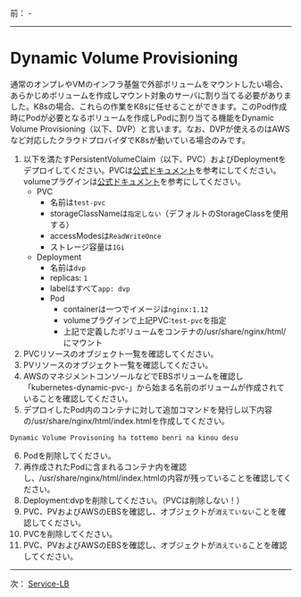 前： -

---

# Dynamic Volume Provisioning
通常のオンプレやVMのインフラ基盤で外部ボリュームをマウントしたい場合、あらかじめボリュームを作成しマウント対象のサーバに割り当てる必要がありました。K8sの場合、これらの作業をK8sに任せることができます。このPod作成時にPodが必要となるボリュームを作成しPodに割り当てる機能をDynamic Volume Provisioning（以下、DVP）と言います。なお、DVPが使えるのはAWSなど対応したクラウドプロバイダでK8sが動いている場合のみです。

1. 以下を満たすPersistentVolumeClaim（以下、PVC）およびDeploymentをデプロイしてください。PVCは[公式ドキュメント](https://kubernetes.io/docs/concepts/storage/persistent-volumes/#persistentvolumeclaims)を参考にしてください。volumeプラグインは[公式ドキュメント](https://kubernetes.io/docs/concepts/storage/persistent-volumes/#claims-as-volumes)を参考にしてください。
   - PVC
     - 名前は``test-pvc``
     - storageClassNameは``指定しない``（デフォルトのStorageClassを使用する）
     - accessModesは``ReadWriteOnce``
     - ストレージ容量は``1Gi``
   - Deployment
     - 名前は``dvp``
     - replicas: ``1``
     - labelはすべて``app: dvp``
     - Pod
       - containerは一つでイメージは``nginx:1.12``
       - volumeプラグインで上記PVC:``test-pvc``を指定
       - 上記で定義したボリュームをコンテナの/usr/share/nginx/html/にマウント
2. PVCリソースのオブジェクト一覧を確認してください。
3. PVリソースのオブジェクト一覧を確認してください。
4. AWSのマネジメントコンソールなどでEBSボリュームを確認し「kubernetes-dynamic-pvc-」から始まる名前のボリュームが作成されていることを確認してください。
5. デプロイしたPod内のコンテナに対して追加コマンドを発行し以下内容の/usr/share/nginx/html/index.htmlを作成してください。
  ```
  Dynamic Volume Provisoning ha tottemo benri na kinou desu
  ```
6. Podを削除してください。
7. 再作成されたPodに含まれるコンテナ内を確認し、/usr/share/nginx/html/index.htmlの内容が残っていることを確認してください。
8. Deployment:dvpを削除してください。（PVCは削除しない！）
9. PVC、PVおよびAWSのEBSを確認し、オブジェクトが``消えていない``ことを確認してください。
10. PVCを削除してください。
11. PVC、PVおよびAWSのEBSを確認し、オブジェクトが``消えている``ことを確認してください。

---

次： [Service-LB](Service-LB.md)  
